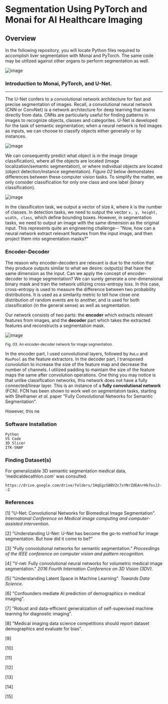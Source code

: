 # Segmentation Using PyTorch and Monai for AI Healthcare Imaging

Overview
-------------------------------------------------
In the following repository, you will locate Python files required to accomplish liver segmentation with Monai and PyTorch. The same code may be utilized against other organs to perform segmentation as well. 

![image](https://github.com/aliamrod/PyTorch-and-Monai-for-AI-Healthcare-Imaging/assets/62684338/d2f132e5-09c0-42bc-96fb-0d4bb19c067f)

### Introduction to Monai, PyTorch, and U-Net.
-------------------------------------------------
The U-Net confers to a convolutional network architecture for fast and precise segmentation of images. Recall, a convolutional neural network (CNN or ConvNet) is a network 
architecture for deep learning that learns directly from data. CNNs are particularly useful for finding patterns in images to recognize objects, classes and categorites.
U-Net is developed for the task of semantic segmentation; when a neural network is fed images as inputs, we can choose to classify objects either generally or by instances. 

![image](https://github.com/aliamrod/PyTorch-and-Monai-for-AI-Healthcare-Imaging/assets/62684338/82fe8a8b-0c2a-4faf-bca9-d1cdd7d5454d)


We can consequently predict what object is in the image (image classification), where all the objects are located (image localization/semantic segmentation), or where
individual objects are located (object detection/instance segmentation). _Figure 02_ below demonstates differences between these computer vision tasks. To simplify 
the matter, we only consider classification for only one class and one label (binary classification). 


![image](https://github.com/aliamrod/PyTorch-and-Monai-for-AI-Healthcare-Imaging/assets/62684338/b685165b-7d3f-46ad-999b-cd47b2e8fc6a)


In the classificaton task, we output a vector of size _k_, where _k_ is the number of classes. In detection tasks, we need to output the vector `x, y, height, width, class`, which define bounding boxes. However, in segmentation tasks, we need to output an image with the same dimension as the original input. This represents quite an engineering challenge-- "Now, how can a neural network extract relevant features from the input image, and then project them into segmentation masks?"

### Encoder-Decoder
The reason why encoder-decoders are relevant is due to the notion that they produce outputs similar to what we desire: output(s) that have the same dimension as the input. Can we apply the concept of encoder-decoder to image segmentation? We can surely generate a one-dimensional binary mask and train the network utilizing cross-entropy loss. In this case, cross-entropy is used to measure the difference between two probability distributions. It is used as a similarity metric to tell how close one distribution of random events are to another, and is used for both classification (in the general sense) as well as segmentation.

Our network consists of two parts: the **encoder** which extracts relevant features from images, and the **decoder** part which takes the extracted features and reconstructs a segmentation mask. 


![image](https://github.com/aliamrod/PyTorch-and-Monai-for-AI-Healthcare-Imaging/assets/62684338/1747c48f-3140-4e86-b98a-ddbbdb1302a5)

<sub>Fig. 03. An encoder-decoder network for image segmentation.</sub>

In the encoder part, I used convolutional layers, followed by `ReLu` and `MaxPool` as the feature extractors. In the decoder part, I transposed convolution to increase the size of the feature map and decrease the number of channels. I utilized padding to maintain the size of the feature maps the same after convolution operations. One thing you may notice is that unlike classification networks, this network does not have a fully connected/linear layer. This is an instance of a **fully convolutional network** (FCN). FCN has been shown to work well on segmentatoin tasks, starting with Shelhamer _et al._ paper "Fully Convolutional Networks for Semantic Segmentation". 

However, this ne


### Software Installation
```
Python
VS Code
3D Slicer
ITK-SNAP
```


### Finding Dataset(s)
For generalizable 3D semantic segmentation medical data, 'medicaldecathlon.com' was consulted. 
```
https://drive.google.com/drive/folders/1HqEgzS8BV2c7xYNrZdEAnrHk7osJJ--2
```


### References

[1] "U-Net: Convolutional Networks for Biomedical Image Segmentation". _International Conference on Medical image computing and computer-assisted intervention._

[2] "Understanding U-Net: U-Net has become the go-to method for image segmentation. But how did it come to be?"

[3] "Fully convolutional networks for semantic segmentation." _Proceedings of the IEEE conference on computer vision and pattern recognition._ 

[4] "V-net: Fully convolutional neural networks for volumetric medical image segmentation." _2016 Fourth Internation Conference on 3D Vision (3DV)._

[5] "Understanding Latent Space in Machine Learning". _Towards Data Science._

[6] "Confounders mediate AI prediction of demographics in medical imaging". 

[7] "Robust and data-efficient generalization of self-supevised machine learning for diagnostic imaging".

[8] "Medical imaging data science competitions should report dataset demographics and evaluate for bias".

[9]

[10]

[11]

[12]

[13]

[14]

[15]

